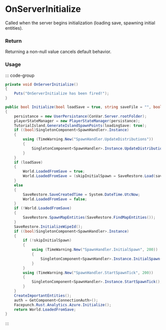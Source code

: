 <Badge type="danger" text="Carbon Compatible"/><Badge type="warning" text="Oxide Compatible"/>
# OnServerInitialize
Called when the server begins initialization (loading save, spawning initial entities).
### Return
Returning a non-null value cancels default behavior.

### Usage
::: code-group
```csharp [Example]
private void OnServerInitialize()
{
	Puts("OnServerInitialize has been fired!");
}
```
```csharp [Source — Assembly-CSharp @ ServerMgr]
public bool Initialize(bool loadSave = true, string saveFile = "", bool allowOutOfDateSaves = false, bool skipInitialSpawn = false)
{
	persistance = new UserPersistance(ConVar.Server.rootFolder);
	playerStateManager = new PlayerStateManager(persistance);
	TutorialIsland.GenerateIslandSpawnPoints(loadingSave: true);
	if ((bool)SingletonComponent<SpawnHandler>.Instance)
	{
		using (TimeWarning.New("SpawnHandler.UpdateDistributions"))
		{
			SingletonComponent<SpawnHandler>.Instance.UpdateDistributions();
		}
	}
	if (loadSave)
	{
		World.LoadedFromSave = true;
		World.LoadedFromSave = (skipInitialSpawn = SaveRestore.Load(saveFile, allowOutOfDateSaves));
	}
	else
	{
		SaveRestore.SaveCreatedTime = System.DateTime.UtcNow;
		World.LoadedFromSave = false;
	}
	if (!World.LoadedFromSave)
	{
		SaveRestore.SpawnMapEntities(SaveRestore.FindMapEntities());
	}
	SaveRestore.InitializeWipeId();
	if ((bool)SingletonComponent<SpawnHandler>.Instance)
	{
		if (!skipInitialSpawn)
		{
			using (TimeWarning.New("SpawnHandler.InitialSpawn", 200))
			{
				SingletonComponent<SpawnHandler>.Instance.InitialSpawn();
			}
		}
		using (TimeWarning.New("SpawnHandler.StartSpawnTick", 200))
		{
			SingletonComponent<SpawnHandler>.Instance.StartSpawnTick();
		}
	}
	CreateImportantEntities();
	auth = GetComponent<ConnectionAuth>();
	Facepunch.Rust.Analytics.Azure.Initialize();
	return World.LoadedFromSave;
}

```
:::
